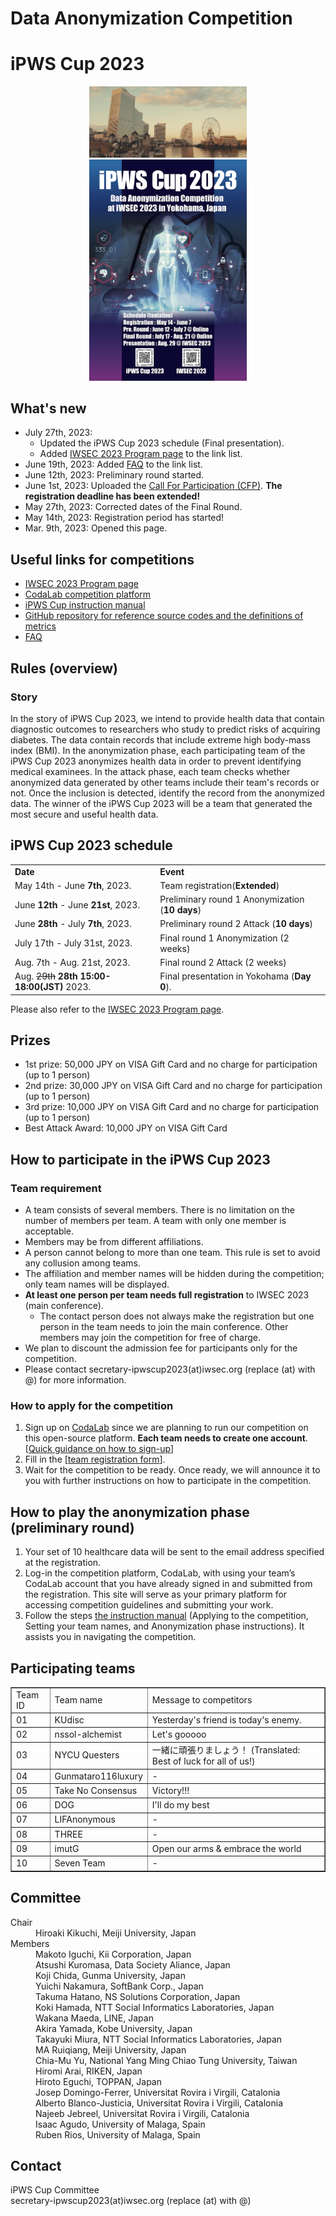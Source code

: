 # Data Anonymization Competition
# iPWS Cup 2023

<div align="center">
<img src="./Images/teaser.jpg" width=50%>
</div>

<div align="center">
 <a href="./Images/poster2023_full.png">
  <img src="./Images/poster2023.jpg" width=50%>
 </a>
</div>

## What's new
- July 27th, 2023:
    - Updated the iPWS Cup 2023 schedule (Final presentation).
    - Added [IWSEC 2023 Program page](https://www.iwsec.org/2023/program.html) to the link list.
- June 19th, 2023: Added [FAQ](https://codalab.lisn.upsaclay.fr/competitions/13907#learn_the_details-instruction) to the link list.
- June 12th, 2023: Preliminary round started.
- June  1st, 2023: Uploaded the [Call For Participation (CFP)](./Images/docs/CFP2023.pdf). **The registration deadline has been extended!**
- May  27th, 2023: Corrected dates of the Final Round.
- May  14th, 2023: Registration period has started!
- Mar.  9th, 2023: Opened this page.

## Useful links for competitions
- [IWSEC 2023 Program page](https://www.iwsec.org/2023/program.html)
- [CodaLab competition platform](https://codalab.lisn.upsaclay.fr/competitions/13907)
- [iPWS Cup instruction manual](https://docs.google.com/document/d/1eF8P3X60fmc0yuC14ixtLq81ORSkIe5HCy3T9I25Ha8/edit)
- [GitHub repository for reference source codes and the definitions of metrics](https://github.com/kikn88/ipwscup2023)
- [FAQ](https://codalab.lisn.upsaclay.fr/competitions/13907#learn_the_details-instruction)

## Rules (overview)
### Story
In the story of iPWS Cup 2023, we intend to provide health data that contain diagnostic outcomes to researchers who study to predict risks of acquiring diabetes. The data contain records that include extreme high body-mass index (BMI). In the anonymization phase, each participating team of the iPWS Cup 2023 anonymizes health data in order to prevent identifying medical examinees. In the attack phase, each team checks whether anonymized data generated by other teams include their team's records or not. Once the inclusion is detected, identify the record from the anonymized data. The winner of the iPWS Cup 2023 will be a team that generated the most secure and useful health data.

## iPWS Cup 2023 schedule
<table border="0">
<tr><td> <strong>Date</strong> </td><td> <strong>Event</strong> </td></tr>
<tr><td> May  14th - June  <strong>7th</strong>, 2023. </td><td> Team registration(<strong>Extended</strong>) </td></tr>
<tr><td> June <strong>12th</strong> - June <strong>21st</strong>, 2023. </td><td> Preliminary round 1 Anonymization (<strong>10 days</strong>) </td></tr>
<tr><td> June <strong>28th</strong> - July  <strong>7th</strong>, 2023. </td><td> Preliminary round 2 Attack (<strong>10 days</strong>) </td></tr>
<tr><td> July 17th - July 31st, 2023. </td><td> Final round 1 Anonymization (2 weeks) </td></tr>
<tr><td> Aug.  7th - Aug. 21st, 2023. </td><td> Final round 2 Attack (2 weeks) </td></tr>
<tr><td> Aug. <del>29th</del> <strong>28th 15:00-18:00(JST)</strong> 2023. </td><td> Final presentation in Yokohama (<strong>Day 0</strong>). </td></tr>
</table>

Please also refer to the [IWSEC 2023 Program page](https://www.iwsec.org/2023/program.html).

## Prizes
- 1st prize: 50,000 JPY on VISA Gift Card and no charge for participation (up to 1 person)
- 2nd prize: 30,000 JPY on VISA Gift Card and no charge for participation (up to 1 person)
- 3rd prize: 10,000 JPY on VISA Gift Card and no charge for participation (up to 1 person)
- Best Attack Award: 10,000 JPY on VISA Gift Card

## How to participate in the iPWS Cup 2023
### Team requirement
- A team consists of several members. There is no limitation on the number of members per team. A team with only one member is acceptable.
- Members may be from different affiliations.
- A person cannot belong to more than one team. This rule is set to avoid any collusion among teams.
- The affiliation and member names will be hidden during the competition; only team names will be displayed.
- **At least one person per team needs full registration** to IWSEC 2023 (main conference).
    - The contact person does not always make the registration but one person in the team needs to join the main conference. Other members may join the competition for free of charge.
- We plan to discount the admission fee for participants only for the competition.
- Please contact secretary-ipwscup2023(at)iwsec.org (replace (at) with @) for more information.

### How to apply for the competition
1. Sign up on [CodaLab](https://codalab.lisn.upsaclay.fr/) since we are planning to run our competition on this open-source platform. **Each team needs to create one account**.\[[Quick guidance on how to sign-up](https://docs.google.com/document/d/15gq90xjbmNKMTcgf9qZA6ri0bS6QKWaNw8BkIeG3EUw/edit#)\]
1. Fill in the \[[team registration form](https://docs.google.com/forms/d/e/1FAIpQLSe-Qyit8td6EmbRXJv_mmcsA_BGuL1XDBXHUzP0zSxHML4v2g/viewform)\].
1. Wait for the competition to be ready. Once ready, we will announce it to you with further instructions on how to participate in the competition.

## How to play the anonymization phase (preliminary round)
1. Your set of 10 healthcare data will be sent to the email address specified at the registration.
1. Log-in the competition platform, CodaLab, with using your team’s CodaLab account that you have already signed in and submitted from the registration. This site will serve as your primary platform for accessing competition guidelines and submitting your work.
1. Follow the steps [the instruction manual](https://docs.google.com/document/d/1eF8P3X60fmc0yuC14ixtLq81ORSkIe5HCy3T9I25Ha8/edit) (Applying to the competition, Setting your team names, and Anonymization phase instructions). It assists you in navigating the competition.

## Participating teams
<table border="1">
<tr><td> Team ID </td><td> Team name </td><td> Message to competitors </td></tr>
<tr><td> 01 </td><td> KUdisc </td><td> Yesterday's friend is today's enemy. </td></tr>
<tr><td> 02 </td><td> nssol-alchemist </td><td> Let's gooooo </td></tr>
<tr><td> 03 </td><td> NYCU Questers </td><td> 一緒に頑張りましょう！ (Translated: Best of luck for all of us!) </td></tr>
<tr><td> 04 </td><td> Gunmataro116luxury </td><td>-</td></tr>
<tr><td> 05 </td><td> Take No Consensus </td><td> Victory!!! </td></tr>
<tr><td> 06 </td><td> DOG </td><td> I'll do my best </td></tr>
<tr><td> 07 </td><td> LIFAnonymous </td><td>-</td></tr>
<tr><td> 08 </td><td> THREE </td><td>-</td></tr>
<tr><td> 09 </td><td> imutG </td><td> Open our arms & embrace the world </td></tr>
<tr><td> 10 </td><td> Seven Team </td><td>-</td></tr>
</table>

## Committee
<dl>
 <dt>Chair</dt>
 <dd>Hiroaki Kikuchi, Meiji University, Japan</dd>
<dt>Members</dt>
 <dd>Makoto Iguchi, Kii Corporation, Japan</dd>
 <dd>Atsushi Kuromasa, Data Society Aliance, Japan</dd>
 <dd>Koji Chida, Gunma University, Japan</dd>
 <dd>Yuichi Nakamura, SoftBank Corp., Japan</dd>
 <dd>Takuma Hatano, NS Solutions Corporation, Japan</dd>
 <dd>Koki Hamada, NTT Social Informatics Laboratories, Japan</dd>
 <dd>Wakana Maeda, LINE, Japan</dd>
 <dd>Akira Yamada, Kobe University, Japan</dd>
 <dd>Takayuki Miura, NTT Social Informatics Laboratories, Japan</dd>
 <dd>MA Ruiqiang, Meiji University, Japan</dd>
 <dd>Chia-Mu Yu, National Yang Ming Chiao Tung University, Taiwan</dd>
 <dd>Hiromi Arai, RIKEN, Japan</dd>
 <dd>Hiroto Eguchi, TOPPAN, Japan</dd>
 <dd>Josep Domingo-Ferrer, Universitat Rovira i Virgili, Catalonia</dd>
 <dd>Alberto Blanco-Justicia, Universitat Rovira i Virgili, Catalonia</dd>
 <dd>Najeeb Jebreel, Universitat Rovira i Virgili, Catalonia</dd>
 <dd>Isaac Agudo, University of Malaga, Spain</dd>
 <dd>Ruben Rios, University of Malaga, Spain</dd>
</dl>

## Contact
iPWS Cup Committee  
secretary-ipwscup2023(at)iwsec.org (replace (at) with @)
